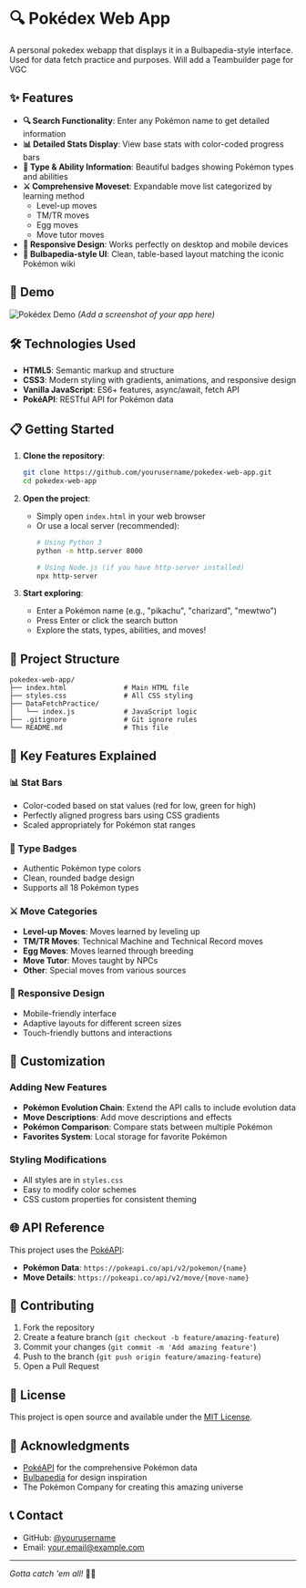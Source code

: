 # 🔍 Pokédex Web App

A personal pokedex webapp that displays it in a Bulbapedia-style interface.
Used for data fetch practice and purposes.
Will add a Teambuilder page for VGC

## ✨ Features

- **🔍 Search Functionality**: Enter any Pokémon name to get detailed information
- **📊 Detailed Stats Display**: View base stats with color-coded progress bars
- **🎨 Type & Ability Information**: Beautiful badges showing Pokémon types and abilities
- **⚔️ Comprehensive Moveset**: Expandable move list categorized by learning method
  - Level-up moves
  - TM/TR moves
  - Egg moves
  - Move tutor moves
- **📱 Responsive Design**: Works perfectly on desktop and mobile devices
- **🎯 Bulbapedia-style UI**: Clean, table-based layout matching the iconic Pokémon wiki

## 🚀 Demo

![Pokédex Demo](screenshot.png) *(Add a screenshot of your app here)*

## 🛠️ Technologies Used

- **HTML5**: Semantic markup and structure
- **CSS3**: Modern styling with gradients, animations, and responsive design
- **Vanilla JavaScript**: ES6+ features, async/await, fetch API
- **PokéAPI**: RESTful API for Pokémon data

## 📋 Getting Started

1. **Clone the repository**:
   ```bash
   git clone https://github.com/yourusername/pokedex-web-app.git
   cd pokedex-web-app
   ```

2. **Open the project**:
   - Simply open `index.html` in your web browser
   - Or use a local server (recommended):
     ```bash
     # Using Python 3
     python -m http.server 8000
     
     # Using Node.js (if you have http-server installed)
     npx http-server
     ```

3. **Start exploring**:
   - Enter a Pokémon name (e.g., "pikachu", "charizard", "mewtwo")
   - Press Enter or click the search button
   - Explore the stats, types, abilities, and moves!

## 📁 Project Structure

```
pokedex-web-app/
├── index.html              # Main HTML file
├── styles.css              # All CSS styling
├── DataFetchPractice/
│   └── index.js            # JavaScript logic
├── .gitignore              # Git ignore rules
└── README.md               # This file
```

## 🎯 Key Features Explained

### 📊 Stat Bars
- Color-coded based on stat values (red for low, green for high)
- Perfectly aligned progress bars using CSS gradients
- Scaled appropriately for Pokémon stat ranges

### 🎨 Type Badges
- Authentic Pokémon type colors
- Clean, rounded badge design
- Supports all 18 Pokémon types

### ⚔️ Move Categories
- **Level-up Moves**: Moves learned by leveling up
- **TM/TR Moves**: Technical Machine and Technical Record moves
- **Egg Moves**: Moves learned through breeding
- **Move Tutor**: Moves taught by NPCs
- **Other**: Special moves from various sources

### 📱 Responsive Design
- Mobile-friendly interface
- Adaptive layouts for different screen sizes
- Touch-friendly buttons and interactions

## 🔧 Customization

### Adding New Features
- **Pokémon Evolution Chain**: Extend the API calls to include evolution data
- **Move Descriptions**: Add move descriptions and effects
- **Pokémon Comparison**: Compare stats between multiple Pokémon
- **Favorites System**: Local storage for favorite Pokémon

### Styling Modifications
- All styles are in `styles.css`
- Easy to modify color schemes
- CSS custom properties for consistent theming

## 🌐 API Reference

This project uses the [PokéAPI](https://pokeapi.co/):
- **Pokémon Data**: `https://pokeapi.co/api/v2/pokemon/{name}`
- **Move Details**: `https://pokeapi.co/api/v2/move/{move-name}`

## 🤝 Contributing

1. Fork the repository
2. Create a feature branch (`git checkout -b feature/amazing-feature`)
3. Commit your changes (`git commit -m 'Add amazing feature'`)
4. Push to the branch (`git push origin feature/amazing-feature`)
5. Open a Pull Request

## 📝 License

This project is open source and available under the [MIT License](LICENSE).

## 🙏 Acknowledgments

- [PokéAPI](https://pokeapi.co/) for the comprehensive Pokémon data
- [Bulbapedia](https://bulbapedia.bulbagarden.net/) for design inspiration
- The Pokémon Company for creating this amazing universe

## 📞 Contact

- GitHub: [@yourusername](https://github.com/yourusername)
- Email: your.email@example.com

---

*Gotta catch 'em all!* 🎯✨
